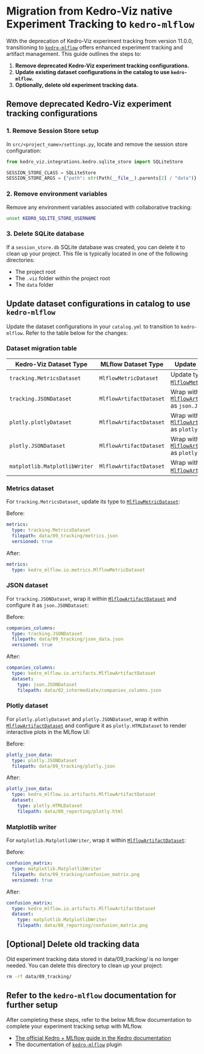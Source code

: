 # Migration from Kedro-Viz native Experiment Tracking to `kedro-mlflow`

With the deprecation of Kedro-Viz experiment tracking from version 11.0.0, transitioning to [`kedro-mlflow`](https://kedro-mlflow.readthedocs.io/en/stable/) offers enhanced experiment tracking and artifact management. This guide outlines the steps to:

1. **Remove deprecated Kedro-Viz experiment tracking configurations.**
2. **Update existing dataset configurations in the catalog to use `kedro-mlflow`.**
3. **Optionally, delete old experiment tracking data.**

## Remove deprecated Kedro-Viz experiment tracking configurations

### 1. Remove Session Store setup

In `src/<project_name>/settings.py`, locate and remove the session store configuration:

```python
from kedro_viz.integrations.kedro.sqlite_store import SQLiteStore

SESSION_STORE_CLASS = SQLiteStore
SESSION_STORE_ARGS = {"path": str(Path(__file__).parents[2] / "data")}
```

### 2. Remove environment variables
Remove any environment variables associated with collaborative tracking:

```bash
unset KEDRO_SQLITE_STORE_USERNAME
```

### 3. Delete SQLite database
If a `session_store.db` SQLite database was created, you can delete it to clean up your project. This file is typically located in one of the following directories:

- The project root 
- The `.viz` folder within the project root
- The `data` folder

## Update dataset configurations in catalog to use `kedro-mlflow`

Update the dataset configurations in your `catalog.yml` to transition to `kedro-mlflow`. Refer to the table below for the changes:

### Dataset migration table

| Kedro-Viz Dataset Type         | MLflow Dataset Type        | Update Instructions                                      |
|---------------------------------|----------------------------|---------------------------------------------------------|
| `tracking.MetricsDataset`      | `MlflowMetricDataset`      | Update type to [`MlflowMetricDataset`](https://kedro-mlflow.readthedocs.io/en/stable/source/08_API/kedro_mlflow.io.html#kedro_mlflow.io.metrics.mlflow_metric_dataset.MlflowMetricDataset).                  |
| `tracking.JSONDataset`         | `MlflowArtifactDataset`    | Wrap within [`MlflowArtifactDataset`](https://kedro-mlflow.readthedocs.io/en/stable/source/08_API/kedro_mlflow.io.html#kedro_mlflow.io.artifacts.mlflow_artifact_dataset.MlflowArtifactDataset) as `json.JSONDataset`. |
| `plotly.plotlyDataset`         | `MlflowArtifactDataset`    | Wrap within [`MlflowArtifactDataset`](https://kedro-mlflow.readthedocs.io/en/stable/source/08_API/kedro_mlflow.io.html#kedro_mlflow.io.artifacts.mlflow_artifact_dataset.MlflowArtifactDataset) as `plotly.HTMLDataset`. |
| `plotly.JSONDataset`           | `MlflowArtifactDataset`    | Wrap within [`MlflowArtifactDataset`](https://kedro-mlflow.readthedocs.io/en/stable/source/08_API/kedro_mlflow.io.html#kedro_mlflow.io.artifacts.mlflow_artifact_dataset.MlflowArtifactDataset) as `plotly.HTMLDataset`. |
| `matplotlib.MatplotlibWriter`  | `MlflowArtifactDataset`    | Wrap within [`MlflowArtifactDataset`](https://kedro-mlflow.readthedocs.io/en/stable/source/08_API/kedro_mlflow.io.html#kedro_mlflow.io.artifacts.mlflow_artifact_dataset.MlflowArtifactDataset).                   |

### Metrics dataset
For `tracking.MetricsDataset`, update its type to [`MlflowMetricDataset`](https://kedro-mlflow.readthedocs.io/en/stable/source/08_API/kedro_mlflow.io.html#kedro_mlflow.io.metrics.mlflow_metric_dataset.MlflowMetricDataset):

Before:
```yaml
metrics:
  type: tracking.MetricsDataset
  filepath: data/09_tracking/metrics.json
  versioned: true
```

After:
```yaml
metrics:
  type: kedro_mlflow.io.metrics.MlflowMetricDataset
```

### JSON dataset
For `tracking.JSONDataset`, wrap it within [`MlflowArtifactDataset`](https://kedro-mlflow.readthedocs.io/en/stable/source/08_API/kedro_mlflow.io.html#kedro_mlflow.io.artifacts.mlflow_artifact_dataset.MlflowArtifactDataset) and configure it as `json.JSONDataset`:

Before:
```yaml
companies_columns:
  type: tracking.JSONDataset
  filepath: data/09_tracking/json_data.json
  versioned: true
```

After:
```yaml
companies_columns:
  type: kedro_mlflow.io.artifacts.MlflowArtifactDataset
  dataset:
    type: json.JSONDataset
    filepath: data/02_intermediate/companies_columns.json
```

### Plotly dataset
For `plotly.plotlyDataset` and `plotly.JSONDataset`, wrap it within [`MlflowArtifactDataset`](https://kedro-mlflow.readthedocs.io/en/stable/source/08_API/kedro_mlflow.io.html#kedro_mlflow.io.artifacts.mlflow_artifact_dataset.MlflowArtifactDataset) and configure it as `plotly.HTMLDataset` to render interactive plots in the MLflow UI:

Before:
```yaml
plotly_json_data:
  type: plotly.JSONDataset
  filepath: data/09_tracking/plotly.json
```

After:
```yaml
plotly_json_data:
  type: kedro_mlflow.io.artifacts.MlflowArtifactDataset
  dataset:
    type: plotly.HTMLDataset
    filepath: data/08_reporting/plotly.html
```

### Matplotlib writer
For `matplotlib.MatplotlibWriter`, wrap it within [`MlflowArtifactDataset`](https://kedro-mlflow.readthedocs.io/en/stable/source/08_API/kedro_mlflow.io.html#kedro_mlflow.io.artifacts.mlflow_artifact_dataset.MlflowArtifactDataset):

Before:
```yaml
confusion_matrix:
  type: matplotlib.MatplotlibWriter
  filepath: data/09_tracking/confusion_matrix.png
  versioned: true
```

After:
```yaml
confusion_matrix:
  type: kedro_mlflow.io.artifacts.MlflowArtifactDataset
  dataset:
    type: matplotlib.MatplotlibWriter
    filepath: data/08_reporting/confusion_matrix.png
```

## [Optional] Delete old tracking data

Old experiment tracking data stored in data/09_tracking/ is no longer needed. You can delete this directory to clean up your project:

```bash 
rm -rf data/09_tracking/
```

## Refer to the `kedro-mlflow` documentation for further setup

After completing these steps, refer to the below MLflow documentation to complete your experiment tracking setup with MLflow.

- [The official Kedro + MLflow guide in the Kedro documentation](https://docs.kedro.org/en/stable/integrations/mlflow.html)
- The documentation of [`kedro-mlflow`](https://docs.kedro.org/en/latest/integrations/mlflow.html) plugin 